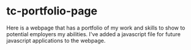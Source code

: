 # tc-portfolio-page
Here is a webpage that has a portfolio of my work and skills to show to potential employers my abilities. I've added a javascript file for future javascript applications to the webpage.